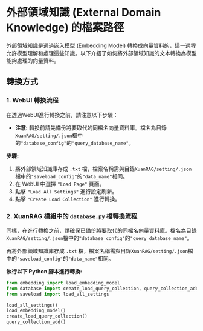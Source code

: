 # 外部領域知識 (External Domain Knowledge) 的檔案路徑
外部領域知識是通過嵌入模型 (Embedding Model) 轉換成向量資料的，這一過程允許模型理解和處理這些知識。以下介紹了如何將外部領域知識的文本轉換為模型能夠處理的向量資料。


## 轉換方式

### 1. WebUI 轉換流程
在透過WebUI進行轉換之前，請注意以下步驟：

- **注意:** 轉換前請先備份將要取代的同檔名向量資料庫。檔名為目錄`XuanRAG/setting/.json`檔中的`"database_config"`的`"query_database_name"`。

**步驟:**

1. 將外部領域知識庫存成 `.txt` 檔，檔案名稱需與目錄`XuanRAG/setting/.json`檔中的`"saveload_config"`的`"data_name"`相同。
2. 在 WebUI 中選擇 `"Load Page"` 頁面。
3. 點擊 `"Load All Settings"` 進行設定刷新。
4. 點擊 `"Create Load Collection"` 進行轉換。

### 2. XuanRAG 模組中的 `database.py` 檔轉換流程
同樣，在進行轉換之前，請確保已備份將要取代的同檔名向量資料庫。檔名為目錄`XuanRAG/setting/.json`檔中的`"database_config"`的`"query_database_name"`。

再將外部領域知識庫存成 `.txt` 檔，檔案名稱需與目錄`XuanRAG/setting/.json`檔中的`"saveload_config"`的`"data_name"`相同。

**執行以下 Python 腳本進行轉換:**

```python
from embedding import load_embedding_model
from database import create_load_query_collection, query_collection_add
from saveload import load_all_settings

load_all_settings()
load_embedding_model()
create_load_query_collection()
query_collection_add()
```
